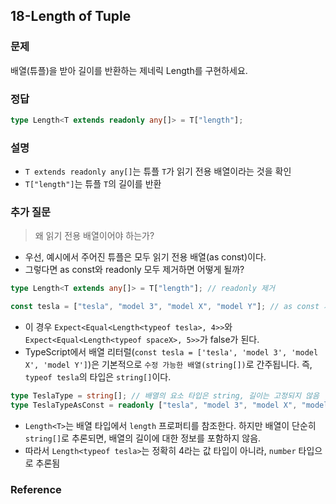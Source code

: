 ## 18-Length of Tuple

### 문제

배열(튜플)을 받아 길이를 반환하는 제네릭 Length<T>를 구현하세요.

### 정답

```ts
type Length<T extends readonly any[]> = T["length"];
```

### 설명

- `T extends readonly any[]`는 튜플 `T`가 읽기 전용 배열이라는 것을 확인
- `T["length"]`는 튜플 `T`의 길이를 반환

### 추가 질문

> 왜 읽기 전용 배열이어야 하는가?

- 우선, 예시에서 주어진 튜플은 모두 읽기 전용 배열(as const)이다.
- 그렇다면 as const와 readonly 모두 제거하면 어떻게 될까?

```ts
type Length<T extends any[]> = T["length"]; // readonly 제거

const tesla = ["tesla", "model 3", "model X", "model Y"]; // as const 제거
```

- 이 경우 `Expect<Equal<Length<typeof tesla>, 4>>`와 `Expect<Equal<Length<typeof spaceX>, 5>>`가 false가 된다.
- TypeScript에서 배열 리터럴(`const tesla = ['tesla', 'model 3', 'model X', 'model Y']`)은 기본적으로 `수정 가능한 배열(string[])`로 간주됩니다. 즉, `typeof tesla`의 타입은 `string[]`이다.

```ts
type TeslaType = string[]; // 배열의 요소 타입은 string, 길이는 고정되지 않음
type TeslaTypeAsConst = readonly ["tesla", "model 3", "model X", "model Y"]; // 배열의 요소 타입은 string, 길이는 4
```

- `Length<T>`는 배열 타입에서 `length` 프로퍼티를 참조한다. 하지만 배열이 단순히 `string[]`로 추론되면, 배열의 길이에 대한 정보를 포함하지 않음.
- 따라서 `Length<typeof tesla>`는 정확히 4라는 값 타입이 아니라, `number` 타입으로 추론됨

### Reference
